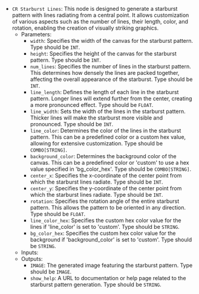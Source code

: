 - `CR Starburst Lines`: This node is designed to generate a starburst pattern with lines radiating from a central point. It allows customization of various aspects such as the number of lines, their length, color, and rotation, enabling the creation of visually striking graphics.
    - Parameters:
        - `width`: Specifies the width of the canvas for the starburst pattern. Type should be `INT`.
        - `height`: Specifies the height of the canvas for the starburst pattern. Type should be `INT`.
        - `num_lines`: Specifies the number of lines in the starburst pattern. This determines how densely the lines are packed together, affecting the overall appearance of the starburst. Type should be `INT`.
        - `line_length`: Defines the length of each line in the starburst pattern. Longer lines will extend further from the center, creating a more pronounced effect. Type should be `FLOAT`.
        - `line_width`: Sets the width of the lines in the starburst pattern. Thicker lines will make the starburst more visible and pronounced. Type should be `INT`.
        - `line_color`: Determines the color of the lines in the starburst pattern. This can be a predefined color or a custom hex value, allowing for extensive customization. Type should be `COMBO[STRING]`.
        - `background_color`: Determines the background color of the canvas. This can be a predefined color or 'custom' to use a hex value specified in 'bg_color_hex'. Type should be `COMBO[STRING]`.
        - `center_x`: Specifies the x-coordinate of the center point from which the starburst lines radiate. Type should be `INT`.
        - `center_y`: Specifies the y-coordinate of the center point from which the starburst lines radiate. Type should be `INT`.
        - `rotation`: Specifies the rotation angle of the entire starburst pattern. This allows the pattern to be oriented in any direction. Type should be `FLOAT`.
        - `line_color_hex`: Specifies the custom hex color value for the lines if 'line_color' is set to 'custom'. Type should be `STRING`.
        - `bg_color_hex`: Specifies the custom hex color value for the background if 'background_color' is set to 'custom'. Type should be `STRING`.
    - Inputs:
    - Outputs:
        - `IMAGE`: The generated image featuring the starburst pattern. Type should be `IMAGE`.
        - `show_help`: A URL to documentation or help page related to the starburst pattern generation. Type should be `STRING`.
